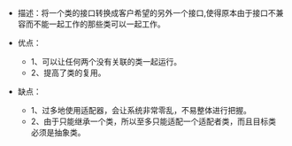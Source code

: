 + 描述：将一个类的接口转换成客户希望的另外一个接口,使得原本由于接口不兼容而不能一起工作的那些类可以一起工作。

+ 优点：
    + 1、可以让任何两个没有关联的类一起运行。
    + 2、提高了类的复用。

+ 缺点：
    +  1、过多地使用适配器，会让系统非常零乱，不易整体进行把握。
    +  2、由于只能继承一个类，所以至多只能适配一个适配者类，而且目标类必须是抽象类。
